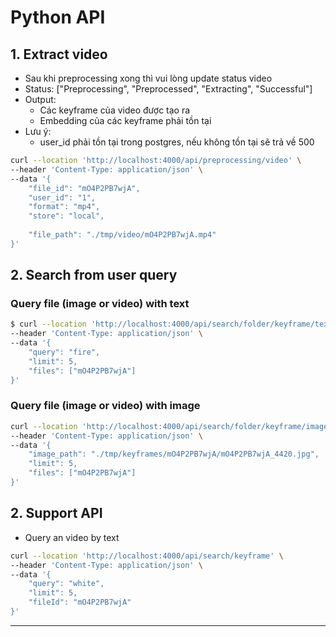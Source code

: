 # Python API
## 1. Extract video
* Sau khi preprocessing xong thì vui lòng update status video
* Status: ["Preprocessing", "Preprocessed", "Extracting", "Successful"]
* Output: 
    * Các keyframe của video được tạo ra
    * Embedding của các keyframe phải tồn tại
* Lưu ý:
    * user_id phải tồn tại trong postgres, nếu không tồn tại sẽ trả về 500
```bash
curl --location 'http://localhost:4000/api/preprocessing/video' \
--header 'Content-Type: application/json' \
--data '{
    "file_id": "mO4P2PB7wjA",
    "user_id": "1",
    "format": "mp4",
    "store": "local",
    
    "file_path": "./tmp/video/mO4P2PB7wjA.mp4"
}'
```


## 2. Search from user query
### Query file (image or video) with text

```bash
$ curl --location 'http://localhost:4000/api/search/folder/keyframe/text' \
--header 'Content-Type: application/json' \
--data '{
    "query": "fire",
    "limit": 5,
    "files": ["mO4P2PB7wjA"]
}'

```

### Query file (image or video) with image

```bash
curl --location 'http://localhost:4000/api/search/folder/keyframe/image' \
--header 'Content-Type: application/json' \
--data '{
    "image_path": "./tmp/keyframes/mO4P2PB7wjA/mO4P2PB7wjA_4420.jpg",
    "limit": 5,
    "files": ["mO4P2PB7wjA"]
}'
```

## 2. Support API
* Query an video by text
```bash
curl --location 'http://localhost:4000/api/search/keyframe' \
--header 'Content-Type: application/json' \
--data '{
    "query": "white",
    "limit": 5,
    "fileId": "mO4P2PB7wjA"
}'
```





---